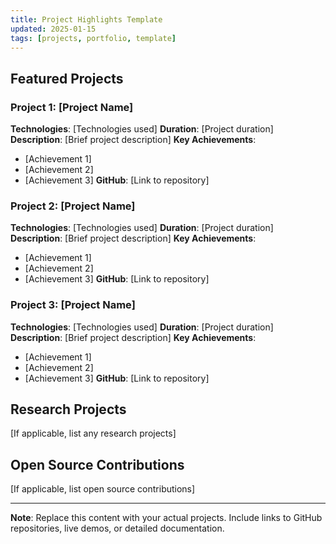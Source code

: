 ```yaml
---
title: Project Highlights Template
updated: 2025-01-15
tags: [projects, portfolio, template]
---
```


## Featured Projects

### Project 1: [Project Name]
**Technologies**: [Technologies used]
**Duration**: [Project duration]
**Description**: [Brief project description]
**Key Achievements**: 
- [Achievement 1]
- [Achievement 2]
- [Achievement 3]
**GitHub**: [Link to repository]

### Project 2: [Project Name]
**Technologies**: [Technologies used]
**Duration**: [Project duration]
**Description**: [Brief project description]
**Key Achievements**: 
- [Achievement 1]
- [Achievement 2]
- [Achievement 3]
**GitHub**: [Link to repository]

### Project 3: [Project Name]
**Technologies**: [Technologies used]
**Duration**: [Project duration]
**Description**: [Brief project description]
**Key Achievements**: 
- [Achievement 1]
- [Achievement 2]
- [Achievement 3]
**GitHub**: [Link to repository]

## Research Projects
[If applicable, list any research projects]

## Open Source Contributions
[If applicable, list open source contributions]

---

**Note**: Replace this content with your actual projects. Include links to GitHub repositories, live demos, or detailed documentation.
